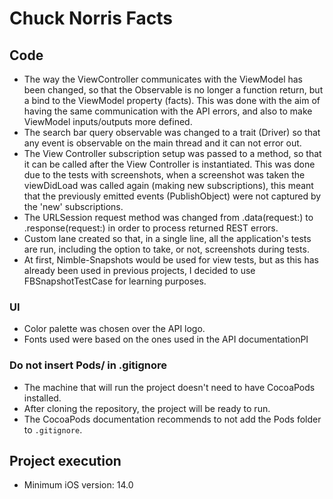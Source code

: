 # Chuck Norris Facts

## Code
- The way the ViewController communicates with the ViewModel has been changed, so that the Observable is no longer a function return, but a bind to the ViewModel property (facts). This was done with the aim of having the same communication with the API errors, and also to make ViewModel inputs/outputs more defined.
- The search bar query observable was changed to a trait (Driver) so that any event is observable on the main thread and it can not error out.
- The View Controller subscription setup was passed to a method, so that it can be called after the View Controller is instantiated. This was done due to the tests with screenshots, when a screenshot was taken the viewDidLoad was called again (making new subscriptions), this meant that the previously emitted events (PublishObject) were not captured by the 'new' subscriptions.
- The URLSession request method was changed from .data(request:) to .response(request:) in order to process returned REST errors.
- Custom lane created so that, in a single line, all the application's tests are run, including the option to take, or not, screenshots during tests.
- At first, Nimble-Snapshots would be used for view tests, but as this has already been used in previous projects, I decided to use FBSnapshotTestCase for learning purposes.

### UI
- Color palette was chosen over the API logo.
- Fonts used were based on the ones used in the API documentationPI

### Do not insert Pods/ in .gitignore
- The machine that will run the project doesn't need to have CocoaPods installed.
- After cloning the repository, the project will be ready to run.
- The CocoaPods documentation recommends to not add the Pods folder to `.gitignore`.


## Project execution
- Minimum iOS version: 14.0
